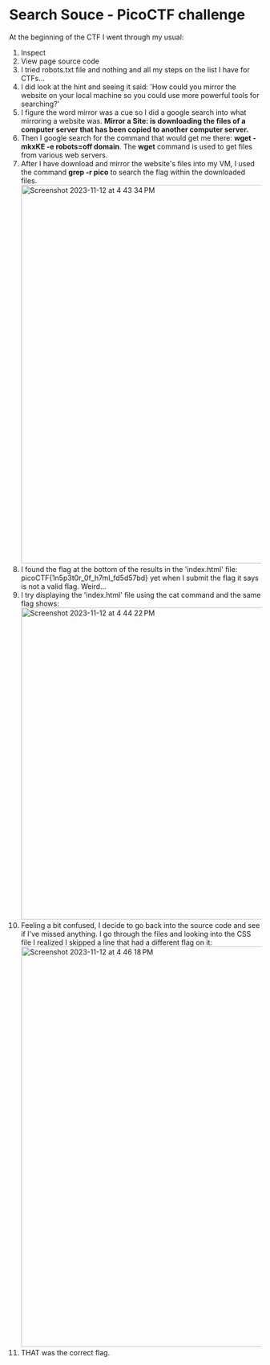 # Search Souce - PicoCTF challenge
At the beginning of the CTF I went through my usual:
1. Inspect
2. View page source code
3. I tried robots.txt file and nothing and all my steps on the list I have for CTFs...
4. I did look at the hint and seeing it said: 'How could you mirror the website on your local machine so you could use more powerful tools for searching?'
5. I figure the word mirror was a cue so I did a google search into what mirroring a website was. **Mirror a Site: is downloading the files of a computer server that has been copied to another computer server.**
6. Then I google search for the command that would get me there: **wget -mkxKE -e robots=off domain**. The **wget** command is used to get files from various web servers.
7. After I have download and mirror the website's files into my VM, I used the command **grep -r pico** to search the flag within the downloaded files.<img width="754" alt="Screenshot 2023-11-12 at 4 43 34 PM" src="https://github.com/justbycris/ctf-writeups-securityengineer/assets/65434648/a629e619-8732-4639-ab8e-94e7bd07e80e">
8. I found the flag at the bottom of the results in the 'index.html' file: picoCTF{1n5p3t0r_0f_h7ml_fd5d57bd} yet when I submit the flag it says is not a valid flag. Weird...
9. I try displaying the 'index.html' file using the cat command and the same flag shows: <img width="621" alt="Screenshot 2023-11-12 at 4 44 22 PM" src="https://github.com/justbycris/ctf-writeups-securityengineer/assets/65434648/fd18eb0d-1012-4a9b-b558-25df0ec921b1">
10. Feeling a bit confused, I decide to go back into the source code and see if I've missed anything. I go through the files and looking into the CSS file I realized I skipped a line that had a different flag on it:<img width="797" alt="Screenshot 2023-11-12 at 4 46 18 PM" src="https://github.com/justbycris/ctf-writeups-securityengineer/assets/65434648/d259b9be-e2ba-4052-bd46-16aa08835628">
11. THAT was the correct flag. 
